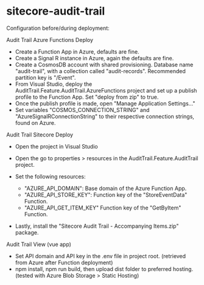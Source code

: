 # sitecore-audit-trail

Configuration before/during deployment:


Audit Trail Azure Functions Deploy
- Create a Function App in Azure, defaults are fine.
- Create a Signal R instance in Azure, again the defaults are fine.
- Create a CosmosDB account with shared provisioning. Database name "audit-trail", with a collection called "audit-records". Recommended partition key is "/Event".
- From Visual Studio, deploy the AuditTrail.Feature.AuditTrail.AzureFunctions project and set up a publish profile to the Function App. Set "deploy from zip" to true.
- Once the publish profile is made, open "Manage Application Settings..."
- Set variables "COSMOS_CONNECTION_STRING" and "AzureSignalRConnectionString" to their respective connection strings, found on Azure.


Audit Trail Sitecore Deploy
- Open the project in Visual Studio
- Open the go to properties > resources in the AuditTrail.Feature.AuditTrail project.
- Set the following resources:
  - "AZURE_API_DOMAIN": Base domain of the Azure Function App.
  - "AZURE_API_STORE_KEY": Function key of the "StoreEventData" Function.
  - "AZURE_API_GET_ITEM_KEY" Function key of the "GetByItem" Function.
  
- Lastly, install the "Sitecore Audit Trail - Accompanying Items.zip" package.


Audit Trail View (vue app)
- Set API domain and API key in the .env file in project root. (retrieved from Azure after Function deployment)
- npm install, npm run build, then upload dist folder to preferred hosting. (tested with Azure Blob Storage > Static Hosting)
